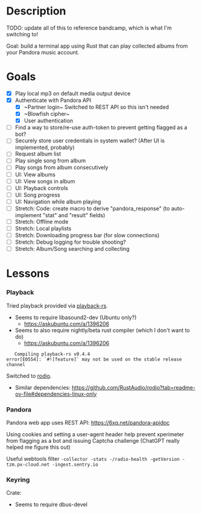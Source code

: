 # Description
TODO: update all of this to reference bandcamp, which is what I'm switching to!

Goal: build a terminal app using Rust that can play collected albums from your Pandora music account.


# Goals
 - [x] Play local mp3 on default media output device
 - [x] Authenticate with Pandora API
   - [x] ~Partner login~ Switched to REST API so this isn't needed
   - [x] ~Blowfish cipher~
   - [x] User authentication
 - [ ] Find a way to store/re-use auth-token to prevent getting flagged as a bot?
 - [ ] Securely store user credentials in system wallet? (After UI is implemented, probably)
 - [ ] Request album list
 - [ ] Play single song from album
 - [ ] Play songs from album consecutively
 - [ ] UI: View albums
 - [ ] UI: View songs in album
 - [ ] UI: Playback controls 
 - [ ] UI: Song progress
 - [ ] UI: Navigation while album playing
 - [ ] Stretch: Code: create macro to derive "pandora_response" (to auto-implement "stat" and "result" fields)
 - [ ] Stretch: Offline mode
 - [ ] Stretch: Local playlists
 - [ ] Stretch: Downloading progress bar (for slow connections)
 - [ ] Stretch: Debug logging for trouble shooting?
 - [ ] Stretch: Album/Song searching and collecting

# Lessons
### Playback
Tried playback provided via [playback-rs](https://crates.io/crates/playback-rs/0.4.4).
 - Seems to require libasound2-dev (Ubuntu only?)
   - https://askubuntu.com/a/1396206
 - Seems to also require nightly/beta rust compiler (which I don't want to do)
   - https://askubuntu.com/a/1396206
```
   Compiling playback-rs v0.4.4
error[E0554]: `#![feature]` may not be used on the stable release channel
```

Switched to [rodio](https://crates.io/crates/rodio).
 - Similar dependencies: https://github.com/RustAudio/rodio?tab=readme-ov-file#dependencies-linux-only

### Pandora
Pandora web app uses REST API: https://6xq.net/pandora-apidoc

Using cookies and setting a user-agent header help prevent xperimeter from flagging as a bot and issuing Captcha challenge
(ChatGPT really helped me figure this out)

Useful webtools filter `-collector -stats -/radio-health -getVersion -tzm.px-cloud.net -ingest.sentry.io`

### Keyring
Crate: 
 - Seems to require dbus-devel